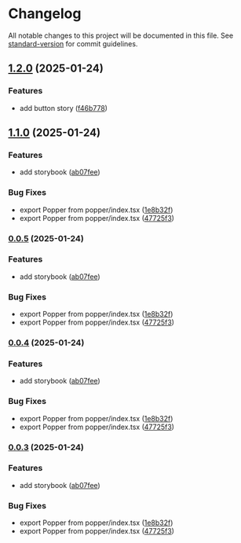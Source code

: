 # Changelog

All notable changes to this project will be documented in this file. See [standard-version](https://github.com/conventional-changelog/standard-version) for commit guidelines.

## [1.2.0](https://github.com/ZeynalliZeynal/everest-ui/compare/v1.1.0...v1.2.0) (2025-01-24)


### Features

* add button story ([f46b778](https://github.com/ZeynalliZeynal/everest-ui/commit/f46b77816a0fe0284e2915040a2cca9b04c53f84))

## [1.1.0](https://github.com/ZeynalliZeynal/everest-ui/compare/v1.2.0...v1.1.0) (2025-01-24)


### Features

* add storybook ([ab07fee](https://github.com/ZeynalliZeynal/everest-ui/commit/ab07feefef2ee7a6c780734474631c5d9027c473))


### Bug Fixes

* export Popper from popper/index.tsx ([1e8b32f](https://github.com/ZeynalliZeynal/everest-ui/commit/1e8b32f6fd695c70c77969cf4904d18876939617))
* export Popper from popper/index.tsx ([47725f3](https://github.com/ZeynalliZeynal/everest-ui/commit/47725f3de812e89572d56bcf030669c5df04b084))

### [0.0.5](https://github.com/ZeynalliZeynal/everest-ui/compare/v1.2.0...v0.0.5) (2025-01-24)


### Features

* add storybook ([ab07fee](https://github.com/ZeynalliZeynal/everest-ui/commit/ab07feefef2ee7a6c780734474631c5d9027c473))


### Bug Fixes

* export Popper from popper/index.tsx ([1e8b32f](https://github.com/ZeynalliZeynal/everest-ui/commit/1e8b32f6fd695c70c77969cf4904d18876939617))
* export Popper from popper/index.tsx ([47725f3](https://github.com/ZeynalliZeynal/everest-ui/commit/47725f3de812e89572d56bcf030669c5df04b084))

### [0.0.4](https://github.com/ZeynalliZeynal/everest-ui/compare/v1.2.0...v0.0.4) (2025-01-24)


### Features

* add storybook ([ab07fee](https://github.com/ZeynalliZeynal/everest-ui/commit/ab07feefef2ee7a6c780734474631c5d9027c473))


### Bug Fixes

* export Popper from popper/index.tsx ([1e8b32f](https://github.com/ZeynalliZeynal/everest-ui/commit/1e8b32f6fd695c70c77969cf4904d18876939617))
* export Popper from popper/index.tsx ([47725f3](https://github.com/ZeynalliZeynal/everest-ui/commit/47725f3de812e89572d56bcf030669c5df04b084))

### [0.0.3](https://github.com/ZeynalliZeynal/everest-ui/compare/v1.2.0...v0.0.3) (2025-01-24)


### Features

* add storybook ([ab07fee](https://github.com/ZeynalliZeynal/everest-ui/commit/ab07feefef2ee7a6c780734474631c5d9027c473))


### Bug Fixes

* export Popper from popper/index.tsx ([1e8b32f](https://github.com/ZeynalliZeynal/everest-ui/commit/1e8b32f6fd695c70c77969cf4904d18876939617))
* export Popper from popper/index.tsx ([47725f3](https://github.com/ZeynalliZeynal/everest-ui/commit/47725f3de812e89572d56bcf030669c5df04b084))
